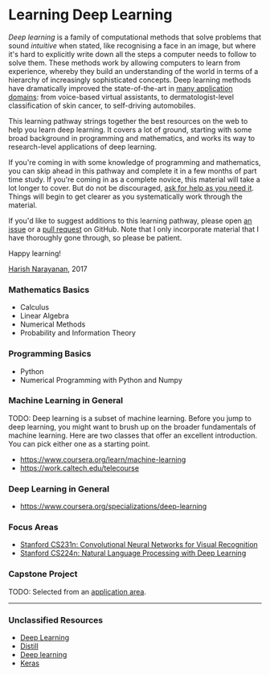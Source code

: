 # Learning Deep Learning

*Deep learning* is a family of computational methods that solve
problems that sound *intuitive* when stated, like recognising a face
in an image, but where it's hard to explicitly write down all the
steps a computer needs to follow to solve them. These methods work by
allowing computers to learn from experience, whereby they build an
understanding of the world in terms of a hierarchy of increasingly
sophisticated concepts. Deep learning methods have dramatically
improved the state-of-the-art in [many application
domains][applications]: from voice-based virtual assistants, to
dermatologist-level classification of skin cancer, to self-driving
automobiles.

This learning pathway strings together the best resources on the
web to help you learn deep learning. It covers a lot of ground,
starting with some broad background in programming and mathematics,
and works its way to research-level applications of deep
learning.

If you're coming in with some knowledge of programming and
mathematics, you can skip ahead in this pathway and complete it in a
few months of part time study. If you're coming in as a complete
novice, this material will take a lot longer to cover. But do not be
discouraged, [ask for help as you need it][discussions]. Things will
begin to get clearer as you systematically work through the material.

If you'd like to suggest additions to this learning pathway,
please open [an issue][gh-issue] or a [pull request][gh-pr] on
GitHub. Note that I only incorporate material that I have thoroughly
gone through, so please be patient.

Happy learning!

[Harish Narayanan][personal-website], 2017


### Mathematics Basics

- Calculus
- Linear Algebra
- Numerical Methods
- Probability and Information Theory

### Programming Basics

- Python
- Numerical Programming with Python and Numpy

### Machine Learning in General

TODO: Deep learning is a subset of machine learning. Before you jump to deep
learning, you might want to brush up on the broader fundamentals of
machine learning. Here are two classes that offer an excellent
introduction. You can pick either one as a starting point.

- https://www.coursera.org/learn/machine-learning
- https://work.caltech.edu/telecourse

### Deep Learning in General

- https://www.coursera.org/specializations/deep-learning

### Focus Areas

- [Stanford CS231n: Convolutional Neural Networks for Visual Recognition](https://github.com/hnarayanan/CS231n)
- [Stanford CS224n: Natural Language Processing with Deep Learning](https://github.com/hnarayanan/CS224n)

### Capstone Project

TODO: Selected from an [application area][applications].

---

### Unclassified Resources

- [Deep Learning](http://www.deeplearningbook.org)
- [Distill](http://distill.pub)
- [Deep learning](https://github.com/hnarayanan/CS231n/blob/master/papers/deep-review.pdf)
- [Keras](https://keras.io)

[gh-issue]: https://github.com/hnarayanan/learning-deep-learning/issues
[gh-pr]: https://github.com/hnarayanan/learning-deep-learning/pulls
[personal-website]: https://harishnarayanan.org/
[applications]: https://todo
[discussions]: https://todo
